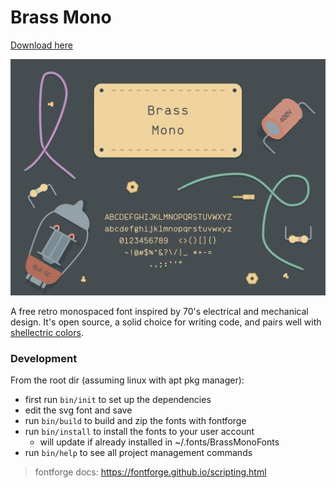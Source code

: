 # Brass Mono

[Download here](https://github.com/fonsecapeter/brass_mono/releases/latest/)

![brass_mono](/media/brass_mono.png 'brass_mono.png')

A free retro monospaced font inspired by 70's electrical and mechanical design. It's open source, a solid choice for writing code, and pairs well with [shellectric colors](https://github.com/fonsecapeter/shellectric-color-scheme).

### Development

From the root dir (assuming linux with apt pkg manager):

- first run `bin/init` to set up the dependencies
- edit the svg font and save
- run `bin/build` to build and zip the fonts with fontforge
- run `bin/install` to install the fonts to your user account
  - will update if already installed in ~/.fonts/BrassMonoFonts
- run `bin/help` to see all project management commands

> fontforge docs: https://fontforge.github.io/scripting.html
